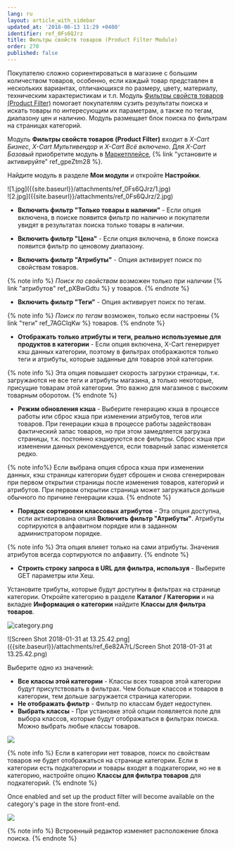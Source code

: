 ```yaml
---
lang: ru
layout: article_with_sidebar
updated_at: '2018-06-13 11:29 +0400'
identifier: ref_0Fs6QJrz
title: Фильтры свойств товаров (Product Filter Module)
order: 270
published: false
---
```

Покупателю сложно сориентироваться в магазине с большим количеством товаров, особенно, если каждый товар представлен в нескольких вариантах, отличающихся по размеру, цвету, материалу, техническим характеристикам и т.п. Модуль [Фильтры свойств товаров (Product Filter)](https://market.x-cart.com/addons/product-filter.html "Фильтры свойств товаров (Product Filter Module)") помогает покупателям сузить результаты поиска и искать товары по интересующим их параметрам, а также по тегам, диапазону цен и наличию. Модуль размещает блок поиска по фильтрам на страницах категорий.

Модуль **Фильтры свойств товаров (Product Filter)** входит в _X-Cart Бизнес_, _X-Cart Мультивендор_ и _X-Cart Всё включено_. Для _X-Cart Базовый_ приобретите модуль в [Маркетплейсе](https://market.x-cart.com/addons/ "Фильтры свойств товаров (Product Filter Module)"), {% link "установите и активируйте" ref_gpeZtm28 %}.

Найдите модуль в разделе **Мои модули** и откройте **Настройки**.

<div class="ui stackable two column grid">
  <div class="column" markdown="span">![1.jpg]({{site.baseurl}}/attachments/ref_0Fs6QJrz/1.jpg)
</div>
  <div class="column" markdown="span">![2.jpg]({{site.baseurl}}/attachments/ref_0Fs6QJrz/2.jpg)
</div>
</div>

* **Включить фильтр "Только товары в наличии"** - Если опция включена, в поиске появится фильтр по наличию и покупатели увидят в результатах поиска только товары в наличии. 

* **Включить фильтр "Цена"** - Если опция включена, в блоке поиска появится фильтр по ценовому диапазону.

* **Включить фильтр "Атрибуты"** - Опция активирует поиск по свойствам товаров. 

{% note info %}
_Поиск по свойствам_ возможен только при наличии {% link "атрибутов" ref_pXBwGdtu %} у товаров. 
{% endnote %}

* **Включить фильтр "Теги"** - Опция активирует поиск по тегам.

{% note info %}
_Поиск по тегам_ возможен, только если настроены {% link "теги" ref_7AGCIqKw %} товаров. 
{% endnote %}

* **Отображать только атрибуты и теги, реально используемые для продуктов в категории** - Если опция включена, X-Cart генерирует кэш данных категории, поэтому в фильтрах отображаются только теги и атрибуты, которые заданные для товаров этой категории. 

{% note info %} 
Эта опция повышает скорость загрузки страницы, т.к. загружаются не все теги и атрибуты магазина, а только некоторые, присущие товарам этой категории. Это важно для магазинов с высоким товарным оборотом.
{% endnote %}

* **Режим обновления кэша**  - Выберите генерацию кэша в процессе работы или сброс кэша при изменении атрибутов, тегов или товаров. При генерации кэша в процессе работы задействован фактический запас товаров, но при этом замедляется загрузка страницы, т.к. постоянно кэшируются все фильтры. Сброс кэша при изменении данных рекомендуется, если товарный запас изменяется редко. 

{% note info%}
Если выбрана опция сброса кэша при изменении данных, кэш страницы категории будет сброшен и снова сгенерирован при первом открытии страницы после изменения товаров, категорий и атрибутов. При первом открытии страница может загружаться дольше обычного по причине генерации кэша.
{% endnote %}

* **Порядок сортировки классовых атрибутов** - Эта опция доступна, если активирована опция **Включить фильтр "Атрибуты"**. Атрибуты сортируются в алфавитном порядке или в заданном администратором порядке.

{% note info %}
Эта опция влияет только на сами атрибуты. Значения атрибутов всегда сортируются по алфавиту. 
{% endnote %}

* **Строить строку запроса в URL для фильтра, используя** - Выберите GET параметры или Хеш.

Установите трибуты, которые будут доступны в фильтрах на странице категории. Откройте категорию в разделе **Каталог / Категории** и на вкладке **Информация о категории** найдите **Классы для фильтра товаров**.

![category.png]({{site.baseurl}}/attachments/ref_6e82A7rL/category.png)

![Screen Shot 2018-01-31 at 13.25.42.png]({{site.baseurl}}/attachments/ref_6e82A7rL/Screen Shot 2018-01-31 at 13.25.42.png)

Выберите одно из значений:

* **Все классы этой категории** - Классы всех товаров этой категории будут присутствовать в фильтрах. Чем больше классов и товаров в категории, тем дольше загружается страница категории.
* **Не отображать фильтр** - Фильтр по классам будет недоступен.
* **Выбрать классы** - При установке этой опции появляется поле для выбора классов, которые будут отображаться в фильтрах поиска. Можно выбрать любые классы товаров.

![]({{site.baseurl}}/attachments/ref_6e82A7rL/Screen%20Shot%202018-01-31%20at%2013.26.33.png)

{% note info %}
Если в категории нет товаров, поиск по свойствам товаров не будет отображаться на странице категории. Если в категории есть подкатегории и товары входят в подкатегории, но не в категорию, настройте опцию **Классы для фильтра товаров** для подкатегорий.
{% endnote %}

Once enabled and set up the product filter will become available on the category's page in the store front-end.

![]({{site.baseurl}}/attachments/ref_6e82A7rL/store-front.png)

{% note info %}
Встроенный редактор изменяет расположение блока поиска.
{% endnote %}
